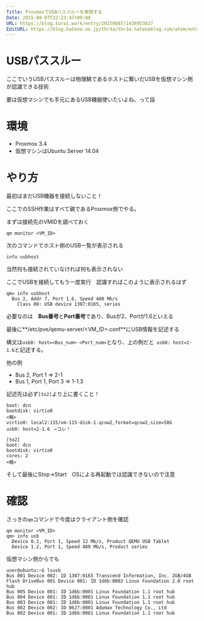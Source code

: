 ```yaml
---
Title: ProxmoxでUSBパススルーを実現する
Date: 2015-08-07T22:23:47+09:00
URL: https://blog.turai.work/entry/20150807/1438953827
EditURL: https://blog.hatena.ne.jp/thr3a/thr3a.hatenablog.com/atom/entry/8454420450104841945
---
```


# USBパススルー
ここでいうUSBパススルーは物理鯖であるホストに繋いだUSBを仮想マシン側が認識できる技術

要は仮想マシンでも手元にあるUSB機器使いたいよね、って話

# 環境

- Proxmox 3.4
- 仮想マシンはUbuntu Server 14.04

# やり方
最初はまだUSB機器を接続しないこと！

ここでのSSH作業はすべて親であるProxmox側でやる。

まずは接続先のVMIDを調べておく
```
qm monitor <VM_ID>
```
次のコマンドでホスト側のUSB一覧が表示される
```
info usbhost
```
当然何も接続されていなければ何も表示されない

ここでUSBを接続してもう一度実行　認識すればこのように表示されるはず
```
qm> info usbhost
  Bus 2, Addr 7, Port 1.6, Speed 480 Mb/s
    Class 00: USB device 1307:0165, series
```
必要なのは　**Bus番号**と**Port番号**であり、Busが2、Portが1.6といえる

最後に**/etc/pve/qemu-server/<VM_ID>.conf**にUSB情報を記述する

構文は`usb0: host=<Bus_num>-<Port_num>`となり、上の例だと` usb0: host=2-1.6`と記述する。

他の例

- Bus 2, Port 1 => 2-1
- Bus 1, Port 1, Port 3 => 1-1.3

記述先は必ず`[to2]`より上に書くこと！
```
boot: dcn
bootdisk: virtio0
<略>
virtio0: local2:115/vm-115-disk-1.qcow2,format=qcow2,size=58G
usb0: host=2-1.6　←コレ！

[to2]
boot: dcn
bootdisk: virtio0
cores: 2
<略>
```
そして最後にStop→Start　OSによる再起動では認識できないので注意

# 確認
さっきの`qm`コマンドで今度はクライアント側を確認
```
qm monitor <VM_ID>
qm> info usb
  Device 0.2, Port 1, Speed 12 Mb/s, Product QEMU USB Tablet
  Device 1.2, Port 1, Speed 480 Mb/s, Product series
```
仮想マシン側からでも
```
user@ubuntu:~$ lsusb 
Bus 001 Device 002: ID 1307:0165 Transcend Information, Inc. 2GB/4GB Flash DriveBus 001 Device 001: ID 1d6b:0002 Linux Foundation 2.0 root hub
Bus 005 Device 001: ID 1d6b:0001 Linux Foundation 1.1 root hub
Bus 004 Device 001: ID 1d6b:0001 Linux Foundation 1.1 root hub
Bus 003 Device 001: ID 1d6b:0001 Linux Foundation 1.1 root hub
Bus 002 Device 002: ID 0627:0001 Adomax Technology Co., Ltd 
Bus 002 Device 001: ID 1d6b:0001 Linux Foundation 1.1 root hub
```
